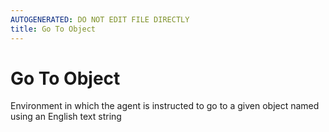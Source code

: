 ```yaml
---
AUTOGENERATED: DO NOT EDIT FILE DIRECTLY
title: Go To Object
---
```



# Go To Object

Environment in which the agent is instructed to go to a given object
named using an English text string
